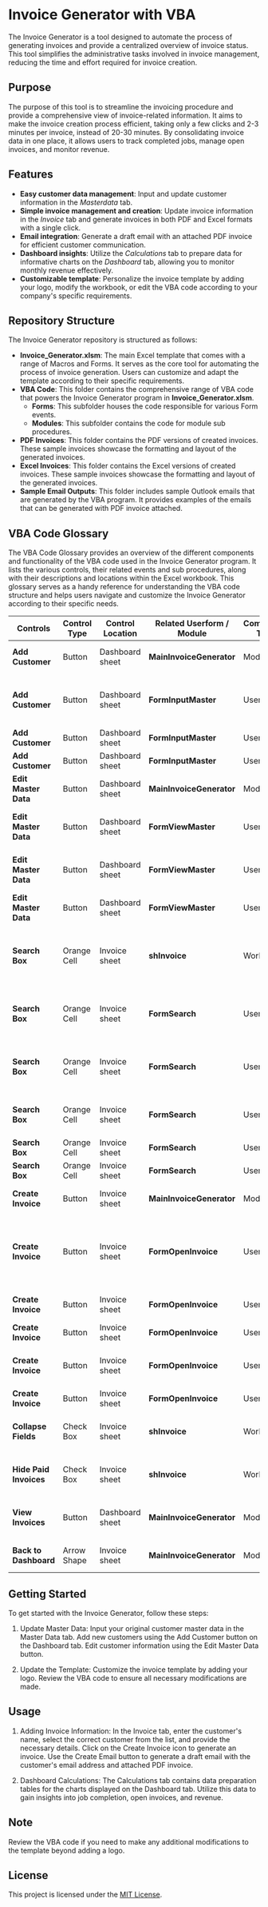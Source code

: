 # Invoice Generator with VBA

The Invoice Generator is a tool designed to automate the process of generating invoices and provide a centralized overview of invoice status. This tool simplifies the administrative tasks involved in invoice management, reducing the time and effort required for invoice creation.

## Purpose

The purpose of this tool is to streamline the invoicing procedure and provide a comprehensive view of invoice-related information. It aims to make the invoice creation process efficient, taking only a few clicks and 2-3 minutes per invoice, instead of 20-30 minutes. By consolidating invoice data in one place, it allows users to track completed jobs, manage open invoices, and monitor revenue.

## Features

- **Easy customer data management**: Input and update customer information in the *Masterdata* tab.
- **Simple invoice management and creation**: Update invoice information in the *Invoice* tab and generate invoices in both PDF and Excel formats with a single click.
- **Email integration**: Generate a draft email with an attached PDF invoice for efficient customer communication.
- **Dashboard insights**: Utilize the *Calculations* tab to prepare data for informative charts on the *Dashboard* tab, allowing you to monitor monthly revenue effectively.
- **Customizable template**: Personalize the invoice template by adding your logo, modify the workbook, or edit the VBA code according to your company's specific requirements.

## Repository Structure

The Invoice Generator repository is structured as follows:

- **Invoice_Generator.xlsm**: The main Excel template that comes with a range of Macros and Forms. It serves as the core tool for automating the process of invoice generation. Users can customize and adapt the template according to their specific requirements.
- **VBA Code**: This folder contains the comprehensive range of VBA code that powers the Invoice Generator program in **Invoice_Generator.xlsm**.
  - **Forms**: This subfolder houses the code responsible for various Form events.
  - **Modules**: This subfolder contains the code for module sub procedures.
- **PDF Invoices**: This folder contains the PDF versions of created invoices. These sample invoices showcase the formatting and layout of the generated invoices.
- **Excel Invoices**: This folder contains the Excel versions of created invoices. These sample invoices showcase the formatting and layout of the generated invoices.
- **Sample Email Outputs**: This folder includes sample Outlook emails that are generated by the VBA program. It provides examples of the emails that can be generated with PDF invoice attached.

## VBA Code Glossary

The VBA Code Glossary provides an overview of the different components and functionality of the VBA code used in the Invoice Generator program. It lists the various controls, their related events and sub procedures, along with their descriptions and locations within the Excel workbook. This glossary serves as a handy reference for understanding the VBA code structure and helps users navigate and customize the Invoice Generator according to their specific needs.


| Controls           | Control Type | Control Location | Related Userform / Module | Component Type        | Related Events / Sub Procedure | Event Type             | Description                                                                                                 |
| ------------------ | ------------ | ---------------- | ------------------------ | --------------------- | ------------------------------ | ---------------------- | ----------------------------------------------------------------------------------------------------------- |
| **Add Customer**       | Button       | Dashboard sheet  | **MainInvoiceGenerator**     | Module                | **add_data_to_master()**            | Module Sub Procedure    | Open the form FormInputMaster                                                                                |
| **Add Customer**       | Button       | Dashboard sheet  | **FormInputMaster**          | Userform              | **btADD_Click()**                   | Userform Event          | Add a new record to or update an existing one in Customer Master Data                                      |
| **Add Customer**       | Button       | Dashboard sheet  | **FormInputMaster**          | Userform              | **btClear_Click()**                 | Userform Event          | Clear all input fields                                                                                       |
| **Add Customer**       | Button       | Dashboard sheet  | **FormInputMaster**          | Userform              | **btCancel_Click()**                | Userform Event          | Exit and Close the form                                                                                      |
| **Edit Master Data**   | Button       | Dashboard sheet  | **MainInvoiceGenerator**     | Module                | **edit_view_master_data()**         | Module Sub Procedure    | Open the form FormViewMaster                                                                                 |
| **Edit Master Data**   | Button       | Dashboard sheet  | **FormViewMaster**           | Userform              | **btEdit_Click()**                  | Userform Event          | Edit specific customer's information in the FormInputMaster                                                |
| **Edit Master Data**   | Button       | Dashboard sheet  | **FormViewMaster**           | Userform              | **btDelete_Click()**                | Userform Event          | Delete specific customer's information from the Master Data                                                 |
| **Edit Master Data**   | Button       | Dashboard sheet  | **FormViewMaster**           | Userform              | **btCancel_Click()**                | Userform Event          | Exit and Close the form                                                                                      |
| **Search Box**         | Orange Cell  | Invoice sheet    | **shInvoice**                | Worksheet             | **Worksheet_Change()**              | Worksheet Event         | Trigger FormSearch to appear if a value is entered into the designated orange cell                         |
| **Search Box**         | Orange Cell  | Invoice sheet    | **FormSearch**               | Userform              | **tbCustomer_Change()**             | Userform Event          | List search results if matched customer name is found                                                       |
| **Search Box**         | Orange Cell  | Invoice sheet    | **FormSearch**               | Userform              | **tbCompany_Change()**              | Userform Event          | List search results if matched company name is found                                                        |
| **Search Box**         | Orange Cell  | Invoice sheet    | **FormSearch**               | Userform              | **btSelect_Click()**                | Userform Event          | Insert the selected customer into the Invoice table                                                         |
| **Search Box**         | Orange Cell  | Invoice sheet    | **FormSearch**               | Userform              | **btClear_Click()**                 | Userform Event          | Clear search entries                                                                                         |
| **Search Box**         | Orange Cell  | Invoice sheet    | **FormSearch**               | Userform              | **btCancel_Click()**                | Userform Event          | Exit and Close the form                                                                                      |
| **Create Invoice**     | Button       | Invoice sheet    | **MainInvoiceGenerator**     | Module                | **create_invoice()**                | Module Sub Procedure    | Open the form FormOpenInvoice                                                                                |
| **Create Invoice**     | Button       | Invoice sheet    | **FormOpenInvoice**          | Userform              | **Userform_Initialize()**           | Userform Event          | Populate the list box in FormOpenInvoice with a list of open invoices before displaying the form           |
| **Create Invoice**     | Button       | Invoice sheet    | **FormOpenInvoice**          | Userform              | **btCreateInvoice_Click()**        | Userform Event          | Create invoices in both PDF and Excel format                                                                |
| **Create Invoice**     | Button       | Invoice sheet    | **FormOpenInvoice**          | Userform              | **btCancel_Click()**               | Userform Event          | Exit and Close the form                                                                                      |
| **Create Invoice**     | Button       | Invoice sheet    | **FormOpenInvoice**          | Userform              | **btCreateEmail_Click()**          | Userform Event          | Create an email to customer with PDF invoice attached                                                       |
| **Create Invoice**     | Button       | Invoice sheet    | **FormOpenInvoice**          | Userform              | **btNotNow_Click()**               | Userform Event          | Exit and Close the form                                                                                      |
| **Collapse Fields**    | Check Box    | Invoice sheet    | **shInvoice**                | Worksheet             | **axCollapse_Click()**             | ActiveX Control Event    | Hide/unhide columns that show low-level details                                                             |
| **Hide Paid Invoices** | Check Box    | Invoice sheet    | **shInvoice**                | Worksheet             | **axHide_Click()**                 | ActiveX Control Event    | Hide/unhide the rows where invoices are already paid                                                        |
| **View Invoices**      | Button       | Dashboard sheet  | **MainInvoiceGenerator**     | Module                | **view_invoices()**                 | Module Sub Procedure    | Navigate to the "Invoice" sheet to see the list of invoices                                                 |
| **Back to Dashboard**  | Arrow Shape  | Invoice sheet    | **MainInvoiceGenerator**     | Module                | **return_dashboard()**              | Module Sub Procedure    | Navigate back to Dashboard                                                                                   |



## Getting Started

To get started with the Invoice Generator, follow these steps:

1. Update Master Data: Input your original customer master data in the Master Data tab. Add new customers using the Add Customer button on the Dashboard tab. Edit customer information using the Edit Master Data button.

2. Update the Template: Customize the invoice template by adding your logo. Review the VBA code to ensure all necessary modifications are made.



## Usage

1. Adding Invoice Information: In the Invoice tab, enter the customer's name, select the correct customer from the list, and provide the necessary details. Click on the Create Invoice icon to generate an invoice. Use the Create Email button to generate a draft email with the customer's email address and attached PDF invoice.

2. Dashboard Calculations: The Calculations tab contains data preparation tables for the charts displayed on the Dashboard tab. Utilize this data to gain insights into job completion, open invoices, and revenue.

## Note

Review the VBA code if you need to make any additional modifications to the template beyond adding a logo.

## License

This project is licensed under the [MIT License](LICENSE).
